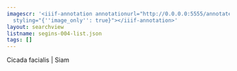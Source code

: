 ```yaml
---
imagescr: '<iiif-annotation annotationurl="http://0.0.0.0:5555/annotate/annotations/segins-004-4.json"
  styling="{''image_only'': true}"></iiif-annotation>'
layout: searchview
listname: segins-004-list.json
tags: []
---
```

Cicada facialis | Siam